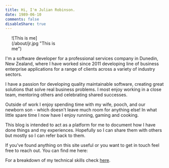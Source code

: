 ```yaml
---
title: Hi, I'm Julian Robinson. 
date: 1989-06-10
comments: false
disableShare: true
---
```


<div style="width: 30%; margin: 0 10px 0 20px" class="right">![This is me](/about/jr.jpg "This is me")</div>

I'm a software developer for a professional services company in Dunedin, New Zealand, where I have worked since 2011 developing line of business enterprise applications for a range of clients across a variety of industry sectors. 

I have a passion for developing quality maintainable software, creating great solutions that solve real business problems. I most enjoy working in a close team, mentoring others and celebrating shared successes.

Outside of work I enjoy spending time with my wife, pooch, and our newborn son - which doesn't leave much room for anything else! In what little spare time I now have I enjoy running, gaming and cooking.

This blog is intended to act as a platform for me to document how I have done things and my experiences. Hopefully so I can share them with others but mostly so I can refer back to them.

If you've found anything on this site useful or you want to get in touch feel free to reach out. 
You can find me here:
 
<span class="contact-links"> <a class="github" href="https://github.com/Julian-Robinson" target="_blank">  </a> <a class="twitter" href="https://twitter.com/itsJulianR" target="_blank"></a> <a class="email" href="mailto:julian.robinson.nz+blog@gmail.com"></a> <a class="linkedin" href="https://www.linkedin.com/in/julian-robinson" target="_blank"></a>
</span> 

For a breakdown of my technical skills check [here](/skills).
